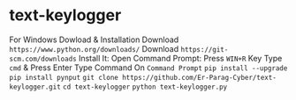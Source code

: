 # text-keylogger
For Windows
Dowload & Installation
Download `https://www.python.org/downloads/`
Download `https://git-scm.com/downloads`
Install It:
Open Command Prompt:
Press `WIN+R` Key
Type `cmd` & Press Enter
Type Command On `Command Prompt`
`pip install --upgrade`
`pip install pynput`
`git clone https://github.com/Er-Parag-Cyber/text-keylogger.git`
`cd text-keylogger`
`python text-keylogger.py`
